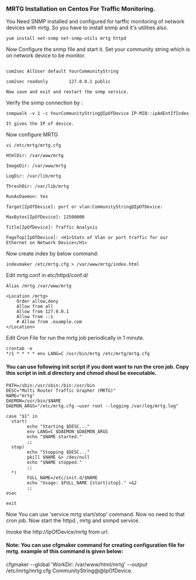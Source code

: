 ### MRTG Installation on Centos For Traffic Monitoring.


You Need SNMP installed and configured for tarffic monitoring of network devices with mrtg. So you have to install snmp and it's utilities also.

```
yum install net-snmp net-snmp-utils mrtg httpd

```

Now Configure the snmp file and start it. Set your community string which is on network device to be monitor.

```

com2sec AllUser default YourCommunityString

com2sec readonly        127.0.0.1 public

Now save and exit and restart the snmp service.
```
Verify the snmp connection by :

```
snmpwalk -v 1 -c YourCommunityString@IpOfDevice IP-MIB::ipAdEntIfIndex

It gives the IP of device.
```
Now configure MRTG 

```
vi /etc/mrtg/mrtg.cfg

HtmlDir: /var/www/mrtg

ImageDir: /var/www/mrtg

LogDir: /var/lib/mrtg

ThreshDir: /var/lib/mrtg

RunAsDaemon: Yes

Target[IpOfDevice]: port or vlan:CommunityString@IpOfDevice:

MaxBytes[IpOfDevice]: 12500000

Title[IpOfDevice]: Traffic Analysis

PageTop[IpOfDevice]: <H1>Stats of Vlan or port traffic for our Ethernet on Network Device</H1>
```
Now create index by below command:

```
indexmaker /etc/mrtg.cfg > /var/www/mrtg/index.html
```

Edit mrtg.conf in etc/httpd/conf.d/

```
Alias /mrtg /var/www/mrtg

<Location /mrtg>
    Order allow,deny
    Allow from all
    Allow from 127.0.0.1
    Allow from ::1
    # Allow from .example.com
</Location>
```

Edit Cron File for run the mrtg job periodically in 1 minute.

```
crontab -e
*/1 * * * * env LANG=C /usr/bin/mrtg /etc/mrtg/mrtg.cfg
```
#### You can use following init script if you dont want to run the cron job. Copy this script in init.d directory and chmod shoul be executable.

```
PATH=/sbin:/usr/sbin:/bin:/usr/bin
DESC="Multi Router Traffic Grapher (MRTG)"
NAME="mrtg"
DAEMON=/usr/bin/$NAME
DAEMON_ARGS="/etc/mrtg.cfg –user root --logging /var/log/mrtg.log"

case "$1" in
  start)
        echo "Starting $DESC..."
        env LANG=C $DAEMON $DAEMON_ARGS
        echo "$NAME started."
        ;;
  stop)
        echo "Stopping $DESC..."
        pkill $NAME &> /dev/null
        echo "$NAME stopped."
        ;;
  *)
        FULL_NAME=/etc/init.d/$NAME
        echo "Usage: $FULL_NAME {start|stop}." >&2
        ;;
esac

exit

```

Now You can use 'service mrtg start/stop' command. Now no need to that cron job. 
Now start the httpd , mrtg and snmpd service.

Invoke the http://IpOfDevice/mrtg from url.

#### Note: You can use cfgmaker command for creating configuration file for mrtg. example of this command is given below:

cfgmaker --global 'WorkDir: /var/www/html/mrtg' --output /etc/mrtg/mrtg.cfg CommunityString@@IpOfDevice.


